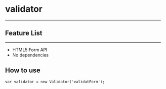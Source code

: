 # validator
---

## Feature List
---

* HTML5 Form API
* No dependencies

## How to use

```
var validator = new Validator('validatForm');
```
